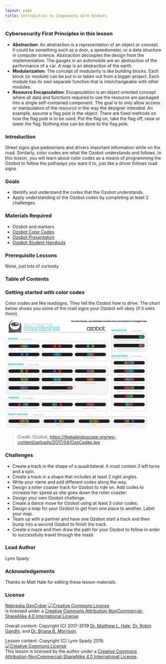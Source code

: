 ```yaml
---
layout: page
title: Introduction to Components With Ozobots
---
```

### Cybersecurity First Principles in this lesson
* __Abstraction__: An abstraction is a representation of an object or concept. It could be something such as a door, a speedometer, or a data structure in computer science. Abstraction decouples the design from the implementation. The gauges in an automobile are an abstraction of the performance of a car. A map is an abstraction of the earth.
* __Modularization__: The concept of modularity is like building blocks. Each block (or module) can be put in or taken out from a bigger project. Each module has its own separate function that is interchangeable with other modules.
* __Resource Encapsulation__: Encapsulation is an object oriented concept where all data and functions required to use the resource are packaged into a single self-contained component. The goal is to only allow access or manipulation of the resource in the way the designer intended. An example, assume a flag pole is the object. There are fixed methods on how the flag pole is to be used. Put the flag on, take the flag off, raise or lower the flag. Nothing else can be done to the flag pole. 

### Introduction
Street signs give pedestrians and drivers important information while on the road. Similarly, color codes are what the Ozobot understands and follows. In this lesson, you will learn about color codes as a means of programming the Ozobot to follow the pathways you want it to, just like a driver follows road signs.

### Goals
* Identify and understand the codes that the Ozobot understands.
* Apply understanding of the Ozobot codes by completing at least 2 challenges.

### Materials Required
* Ozobot and markers
* [Ozobot Color Codes](assets/README-8deead7d.pdf)
* [Ozobot Presentation](assets/README-58b6d1d7.pdf)
* [Ozobot Student Handouts](assets/README-fa36f670.pdf)

### Prerequisite Lessons
None, just lots of curiosity

### Table of Contents

### Getting started with color codes
Color codes are like roadsigns. They tell the Ozobot how to drive. The chart below shows you some of the road signs your Ozobot will obey (if it sees them).

![](assets/README-3bbbd66d.png)
> Credit: Ozobot, https://thekaleidoscope.org/wp-content/uploads/2017/04/OzoCodes.jpg

### Challenges
* Create a track in the shape of a quadrilateral. It must contain 3 left turns and a spin.
* Create a track in a shape that includes at least 2 right angles.
* Write your name and add different codes along the way.
* Design a roller coaster track for Ozobot to ride on. Add codes to increase her speed as she goes down the roller coaster.
* Design your own Ozobot challenge.
* Create a dance move for Ozobot using at least 3 color codes.
* Design a map for your Ozobot to get from one place to another. Label your map.
* Team up with a partner and have one Ozobot start a track and then bump into a second Ozobot to finish the track.
* Create a maze and then draw the path for your Ozobot to follow in order to successfully travel through the maze.

### Lead Author
Lynn Spady

### Acknowledgements
Thanks to Matt Hale for editing these lesson materials.

### License
[Nebraska GenCyber](https://www.nebraskagencyber.com) <a rel="license" href="http://creativecommons.org/licenses/by-nc-sa/4.0/"><img alt="Creative Commons License" style="border-width:0" src="https://i.creativecommons.org/l/by-nc-sa/4.0/88x31.png" /></a><br /> is licensed under a <a rel="license" href="http://creativecommons.org/licenses/by-nc-sa/4.0/">Creative Commons Attribution-NonCommercial-ShareAlike 4.0 International License</a>.

Overall content: Copyright (C) 2017-2019  [Dr. Matthew L. Hale](http://faculty.ist.unomaha.edu/mhale/), [Dr. Robin Gandhi](http://faculty.ist.unomaha.edu/rgandhi/), and [Dr. Briana B. Morrison](http://www.brianamorrison.net).

Lesson content: Copyright (C) Lynn Spady 2019.  
<a rel="license" href="http://creativecommons.org/licenses/by-nc-sa/4.0/"><img alt="Creative Commons License" style="border-width:0" src="https://i.creativecommons.org/l/by-nc-sa/4.0/88x31.png" /></a><br /><span xmlns:dct="http://purl.org/dc/terms/" property="dct:title">This lesson</span> is licensed by the author under a <a rel="license" href="http://creativecommons.org/licenses/by-nc-sa/4.0/">Creative Commons Attribution-NonCommercial-ShareAlike 4.0 International License</a>.
